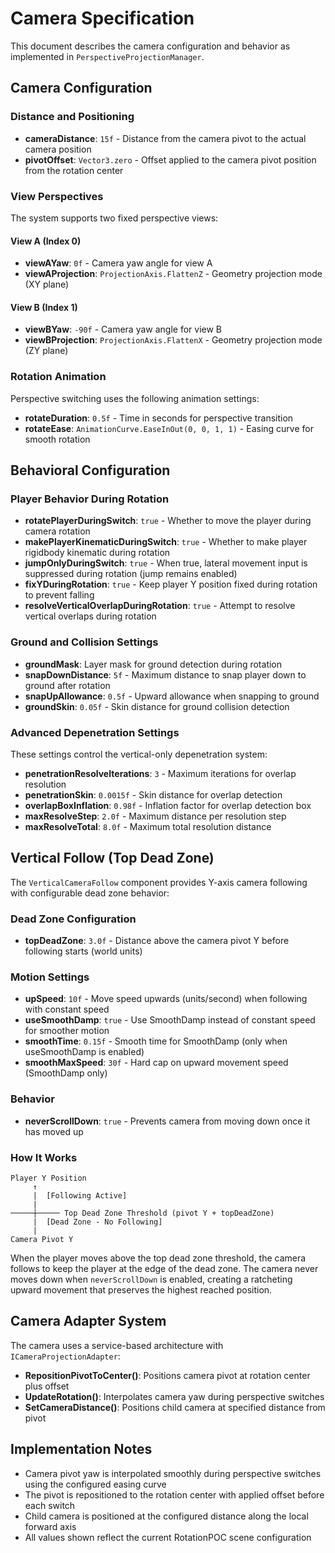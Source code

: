 # Camera Specification

This document describes the camera configuration and behavior as implemented in `PerspectiveProjectionManager`.

## Camera Configuration

### Distance and Positioning
- **cameraDistance**: `15f` - Distance from the camera pivot to the actual camera position
- **pivotOffset**: `Vector3.zero` - Offset applied to the camera pivot position from the rotation center

### View Perspectives

The system supports two fixed perspective views:

#### View A (Index 0)
- **viewAYaw**: `0f` - Camera yaw angle for view A
- **viewAProjection**: `ProjectionAxis.FlattenZ` - Geometry projection mode (XY plane)

#### View B (Index 1) 
- **viewBYaw**: `-90f` - Camera yaw angle for view B  
- **viewBProjection**: `ProjectionAxis.FlattenX` - Geometry projection mode (ZY plane)

### Rotation Animation

Perspective switching uses the following animation settings:

- **rotateDuration**: `0.5f` - Time in seconds for perspective transition
- **rotateEase**: `AnimationCurve.EaseInOut(0, 0, 1, 1)` - Easing curve for smooth rotation

## Behavioral Configuration

### Player Behavior During Rotation

- **rotatePlayerDuringSwitch**: `true` - Whether to move the player during camera rotation
- **makePlayerKinematicDuringSwitch**: `true` - Whether to make player rigidbody kinematic during rotation
- **jumpOnlyDuringSwitch**: `true` - When true, lateral movement input is suppressed during rotation (jump remains enabled)
- **fixYDuringRotation**: `true` - Keep player Y position fixed during rotation to prevent falling
- **resolveVerticalOverlapDuringRotation**: `true` - Attempt to resolve vertical overlaps during rotation

### Ground and Collision Settings

- **groundMask**: Layer mask for ground detection during rotation
- **snapDownDistance**: `5f` - Maximum distance to snap player down to ground after rotation
- **snapUpAllowance**: `0.5f` - Upward allowance when snapping to ground
- **groundSkin**: `0.05f` - Skin distance for ground collision detection

### Advanced Depenetration Settings

These settings control the vertical-only depenetration system:

- **penetrationResolveIterations**: `3` - Maximum iterations for overlap resolution
- **penetrationSkin**: `0.0015f` - Skin distance for overlap detection
- **overlapBoxInflation**: `0.98f` - Inflation factor for overlap detection box
- **maxResolveStep**: `2.0f` - Maximum distance per resolution step
- **maxResolveTotal**: `8.0f` - Maximum total resolution distance

## Vertical Follow (Top Dead Zone)

The `VerticalCameraFollow` component provides Y-axis camera following with configurable dead zone behavior:

### Dead Zone Configuration
- **topDeadZone**: `3.0f` - Distance above the camera pivot Y before following starts (world units)

### Motion Settings
- **upSpeed**: `10f` - Move speed upwards (units/second) when following with constant speed
- **useSmoothDamp**: `true` - Use SmoothDamp instead of constant speed for smoother motion
- **smoothTime**: `0.15f` - Smooth time for SmoothDamp (only when useSmoothDamp is enabled)
- **smoothMaxSpeed**: `30f` - Hard cap on upward movement speed (SmoothDamp only)

### Behavior
- **neverScrollDown**: `true` - Prevents camera from moving down once it has moved up

### How It Works
```
Player Y Position
     ↑
     |  [Following Active]
     |
─────┼───── Top Dead Zone Threshold (pivot Y + topDeadZone)
     |  [Dead Zone - No Following]
     |
Camera Pivot Y
```

When the player moves above the top dead zone threshold, the camera follows to keep the player at the edge of the dead zone. The camera never moves down when `neverScrollDown` is enabled, creating a ratcheting upward movement that preserves the highest reached position.

## Camera Adapter System

The camera uses a service-based architecture with `ICameraProjectionAdapter`:

- **RepositionPivotToCenter()**: Positions camera pivot at rotation center plus offset
- **UpdateRotation()**: Interpolates camera yaw during perspective switches  
- **SetCameraDistance()**: Positions child camera at specified distance from pivot

## Implementation Notes

- Camera pivot yaw is interpolated smoothly during perspective switches using the configured easing curve
- The pivot is repositioned to the rotation center with applied offset before each switch
- Child camera is positioned at the configured distance along the local forward axis
- All values shown reflect the current RotationPOC scene configuration
